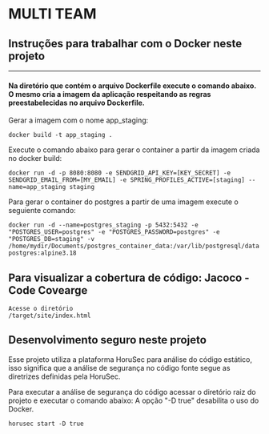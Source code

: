 # MULTI TEAM

## Instruções para trabalhar com o Docker neste projeto

---
#### Na diretório que contém o arquivo Dockerfile execute o comando abaixo. O mesmo cria a imagem da aplicação respeitando as regras preestabelecidas no arquivo Dockerfile.

Gerar a imagem com o nome app_staging:
```
docker build -t app_staging .
```
 Execute o comando abaixo para gerar o container a partir da imagem criada no docker build:
```
docker run -d -p 8080:8080 -e SENDGRID_API_KEY=[KEY_SECRET] -e SENDGRID_EMAIL_FROM=[MY_EMAIL] -e SPRING_PROFILES_ACTIVE=[staging] --name=app_staging staging
```
Para gerar o container do postgres a partir de uma imagem execute o seguiente comando:
```
docker run -d --name=postgres_staging -p 5432:5432 -e "POSTGRES_USER=postgres" -e "POSTGRES_PASSWORD=postgres" -e "POSTGRES_DB=staging" -v /home/mydir/Documents/postgres_container_data:/var/lib/postgresql/data postgres:alpine3.18
```

## Para visualizar a cobertura de código: Jacoco - Code Covearge
```
Acesse o diretório 
/target/site/index.html
```
## Desenvolvimento seguro neste projeto

Esse projeto utiliza a plataforma HoruSec para análise do código estático, isso 
significa que a análise de segurança no código fonte segue as diretrizes definidas
pela HoruSec.

Para executar a análise de segurança do código acessar o diretório raiz do projeto
e executar o comando abaixo: A opção "-D true" desabilita o uso do Docker.
```
horusec start -D true
```